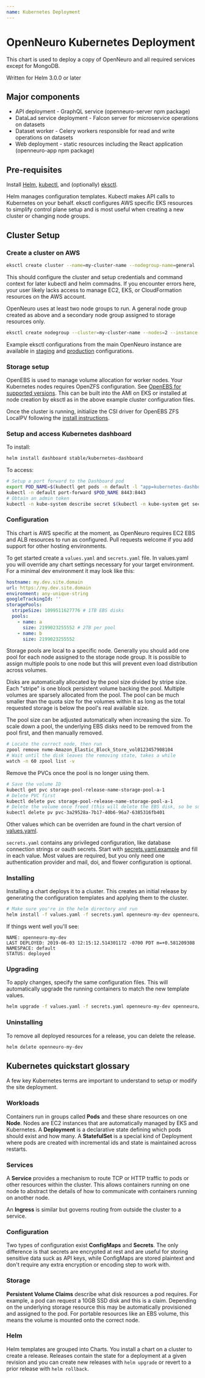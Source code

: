```yaml
---
name: Kubernetes Deployment
---
```


# OpenNeuro Kubernetes Deployment

This chart is used to deploy a copy of OpenNeuro and all required services except for MongoDB.

Written for Helm 3.0.0 or later

## Major components

- API deployment - GraphQL service (openneuro-server npm package)
- DataLad service deployment - Falcon server for microservice operations on datasets
- Dataset worker - Celery workers responsible for read and write operations on datasets
- Web deployment - static resources including the React application (openneuro-app npm package)

## Pre-requisites

Install [Helm](https://helm.sh/), [kubectl](https://kubernetes.io/docs/tasks/tools/install-kubectl/), and (optionally) [eksctl](https://eksctl.io/).

Helm manages configuration templates. Kubectl makes API calls to Kubernetes on your behalf. eksctl configures AWS specific EKS resources to simplify control plane setup and is most useful when creating a new cluster or changing node groups.

## Cluster Setup

### Create a cluster on AWS

```bash
eksctl create cluster --name=my-cluster-name --nodegroup-name=general --nodes=2 --instance-type=c5a.xlarge --node-ami-family=Ubuntu1804
```

This should configure the cluster and setup credentials and command context for later kubectl and helm commadns. If you encounter errors here, your user likely lacks access to manage EC2, EKS, or CloudFormation resources on the AWS account.

OpenNeuro uses at least two node groups to run. A general node group created as above and a secondary node group assigned to storage resources only.

```bash
eksctl create nodegroup --cluster=my-cluster-name --nodes=2 --instance-type=m5ad.xlarge --name=storage
```

Example eksctl configurations from the main OpenNeuro instance are available in [staging](eksctl-cluster-prod.yaml) and [production](eksctl-cluster-staging.yaml) configurations.

### Storage setup

OpenEBS is used to manage volume allocation for worker nodes. Your Kubernetes nodes requires OpenZFS configuration. See [OpenEBS for supported versions](https://github.com/openebs/zfs-localpv#prerequisites). This can be built into the AMI on EKS or installed at node creation by eksctl as in the above example cluster configuration files.

Once the cluster is running, initialize the CSI driver for OpenEBS ZFS LocalPV following the [install instructions](https://github.com/openebs/zfs-localpv#setup).

### Setup and access Kubernetes dashboard

To install:

```bash
helm install dashboard stable/kubernetes-dashboard
```

To access:

```bash
# Setup a port forward to the Dashboard pod
export POD_NAME=$(kubectl get pods -n default -l "app=kubernetes-dashboard,release=dashboard" -o jsonpath="{.items[0].metadata.name}")
kubectl -n default port-forward $POD_NAME 8443:8443
# Obtain an admin token
kubectl -n kube-system describe secret $(kubectl -n kube-system get secret | grep eks-admin | awk '{print $1}')
```

### Configuration

This chart is AWS specific at the moment, as OpenNeuro requires EC2 EBS and ALB resources to run as configured. Pull requests welcome if you add support for other hosting environments.

To get started create a `values.yaml` and `secrets.yaml` file. In values.yaml you will override any chart settings necessary for your target environment. For a minimal dev environment it may look like this:

```yaml
hostname: my.dev.site.domain
url: https://my.dev.site.domain
environment: any-unique-string
googleTrackingId: ''
storagePools:
  stripeSize: 1099511627776 # 1TB EBS disks
  pools:
    - name: a
      size: 2199023255552 # 2TB per pool
    - name: b
      size: 2199023255552
```

Storage pools are local to a specific node. Generally you should add one pool for each node assigned to the storage node group. It is possible to assign multiple pools to one node but this will prevent even load distribution across volumes.

Disks are automatically allocated by the pool size divided by stripe size. Each "stripe" is one block persistent volume backing the pool. Multiple volumes are sparsely allocated from the pool. The pool can be much smaller than the quota size for the volumes within it as long as the total requested storage is below the pool's real available size.

The pool size can be adjusted automatically when increasing the size. To scale down a pool, the underlying EBS disks need to be removed from the pool first, and then manually removed.

```bash
# Locate the correct node, then run
zpool remove nvme-Amazon_Elastic_Block_Store_vol0123457908104
# Wait until the disk leaves the removing state, takes a while
watch -n 60 zpool list -v
```

Remove the PVCs once the pool is no longer using them.

```bash
# Save the volume ID
kubectl get pvc storage-pool-release-name-storage-pool-a-1
# Delete PVC first
kubectl delete pvc storage-pool-release-name-storage-pool-a-1
# Delete the volume once freed (this will delete the EBS disk, so be sure here!)
kubectl delete pv pvc-3a29528a-7b17-40b6-96a7-6385316fb401
```

Other values which can be overriden are found in the chart version of [values.yaml](charts/values.yaml).

`secrets.yaml` contains any privileged configuration, like database connection strings or oauth secrets. Start with [secrets.yaml.example](secrets.yaml.example) and fill in each value. Most values are required, but you only need one authentication provider and mail, doi, and flower configuration is optional.

### Installing

Installing a chart deploys it to a cluster. This creates an initial release by generating the configuration templates and applying them to the cluster.

```bash
# Make sure you're in the helm directory and run
helm install -f values.yaml -f secrets.yaml openneuro-my-dev openneuro/
```

If things went well you'll see:

```
NAME: openneuro-my-dev
LAST DEPLOYED: 2019-06-03 12:15:12.514301172 -0700 PDT m=+0.581209308
NAMESPACE: default
STATUS: deployed
```

### Upgrading

To apply changes, specify the same configuration files. This will automatically upgrade the running containers to match the new template values.

```bash
helm upgrade -f values.yaml -f secrets.yaml openneuro-my-dev openneuro/
```

### Uninstalling

To remove all deployed resources for a release, you can delete the release.

```bash
helm delete openneuro-my-dev
```

## Kubernetes quickstart glossary

A few key Kubernetes terms are important to understand to setup or modify the site deployment.

### Workloads

Containers run in groups called **Pods** and these share resources on one **Node**. Nodes are EC2 instances that are automatically managed by EKS and Kubernetes. A **Deployment** is a declarative state defining which pods should exist and how many. A **StatefulSet** is a special kind of Deployment where pods are created with incremental ids and state is maintained across restarts.

### Services

A **Service** provides a mechanism to route TCP or HTTP traffic to pods or other resources within the cluster. This allows containers running on one node to abstract the details of how to communicate with containers running on another node.

An **Ingress** is similar but governs routing from outside the cluster to a service.

### Configuration

Two types of configuration exist **ConfigMaps** and **Secrets**. The only difference is that secrets are encrypted at rest and are useful for storing sensitive data suck as API keys, while ConfigMaps are stored plaintext and don't require any extra encryption or encoding step to work with.

### Storage

**Persistent Volume Claims** describe what disk resources a pod requires. For example, a pod can request a 10GB SSD disk and this is a claim. Depending on the underlying storage resource this may be automatically provisioned and assigned to the pod. For portable resources like an EBS volume, this means the volume is mounted onto the correct node.

### Helm

Helm templates are grouped into Charts. You install a chart on a cluster to create a release. Releases contain the state for a deployment at a given revision and you can create new releases with `helm upgrade` or revert to a prior release with `helm rollback`.
